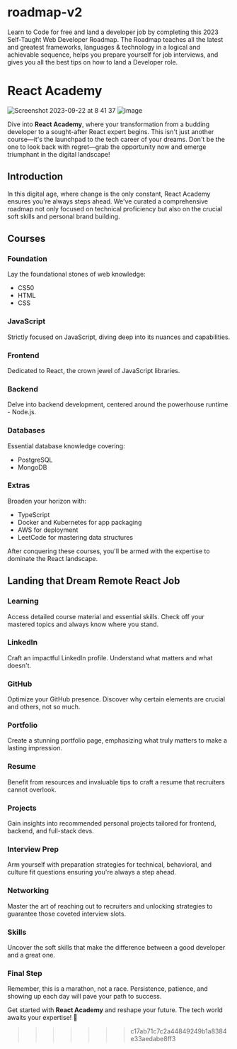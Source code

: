 # roadmap-v2

Learn to Code for free and land a developer job by completing this 2023 Self-Taught Web Developer Roadmap. The Roadmap teaches all the latest and greatest frameworks, languages & technology in a logical and achievable sequence, helps you prepare yourself for job interviews, and gives you all the best tips on how to land a Developer role.
# React Academy 
![Screenshot 2023-09-22 at 8 41 37](https://github.com/szabolcsthedeveloper/React-Academy/assets/109295080/a5102a62-c123-40ed-bb5a-1c589e9b6fcb)
![image](https://github.com/szabolcsthedeveloper/React-Academy/assets/109295080/038d402e-e9c5-4700-9a25-04d5ed39ac71)


Dive into **React Academy**, where your transformation from a budding developer to a sought-after React expert begins. This isn't just another course—it's the launchpad to the tech career of your dreams. Don't be the one to look back with regret—grab the opportunity now and emerge triumphant in the digital landscape!

## Introduction

In this digital age, where change is the only constant, React Academy ensures you're always steps ahead. We've curated a comprehensive roadmap not only focused on technical proficiency but also on the crucial soft skills and personal brand building. 

## Courses

### Foundation
Lay the foundational stones of web knowledge:
- CS50
- HTML
- CSS

### JavaScript
Strictly focused on JavaScript, diving deep into its nuances and capabilities.

### Frontend
Dedicated to React, the crown jewel of JavaScript libraries.

### Backend
Delve into backend development, centered around the powerhouse runtime - Node.js.

### Databases
Essential database knowledge covering:
- PostgreSQL
- MongoDB

### Extras
Broaden your horizon with:
- TypeScript
- Docker and Kubernetes for app packaging
- AWS for deployment
- LeetCode for mastering data structures

After conquering these courses, you'll be armed with the expertise to dominate the React landscape.

## Landing that Dream Remote React Job

### Learning
Access detailed course material and essential skills. Check off your mastered topics and always know where you stand.

### LinkedIn
Craft an impactful LinkedIn profile. Understand what matters and what doesn't.

### GitHub
Optimize your GitHub presence. Discover why certain elements are crucial and others, not so much.

### Portfolio
Create a stunning portfolio page, emphasizing what truly matters to make a lasting impression.

### Resume
Benefit from resources and invaluable tips to craft a resume that recruiters cannot overlook.

### Projects
Gain insights into recommended personal projects tailored for frontend, backend, and full-stack devs.

### Interview Prep
Arm yourself with preparation strategies for technical, behavioral, and culture fit questions ensuring you're always a step ahead.

### Networking
Master the art of reaching out to recruiters and unlocking strategies to guarantee those coveted interview slots.

### Skills
Uncover the soft skills that make the difference between a good developer and a great one.

### Final Step
Remember, this is a marathon, not a race. Persistence, patience, and showing up each day will pave your path to success.

Get started with **React Academy** and reshape your future. The tech world awaits your expertise! 🌟
>>>>>>> c17ab71c7c2a44849249b1a8384e33aedabe8ff3
